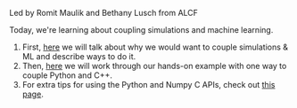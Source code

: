 Led by Romit Maulik and Bethany Lusch from ALCF

Today, we're learning about coupling simulations and machine learning.

1. First, [here](Background.md) we will talk about why we would want to couple simulations & ML and describe ways to do it.
2. Then, [here](HandsOn.md) we will work through our hands-on example with one way to couple Python and C++.
3. For extra tips for using the Python and Numpy C APIs, check out [this page](05_Simulation_ML/Tips.md).
